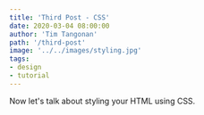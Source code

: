 ```yaml
---
title: 'Third Post - CSS'
date: 2020-03-04 08:00:00
author: 'Tim Tangonan'
path: '/third-post'
image: '../../images/styling.jpg'
tags:
- design
- tutorial
---
```


Now let's talk about styling your HTML using CSS.
